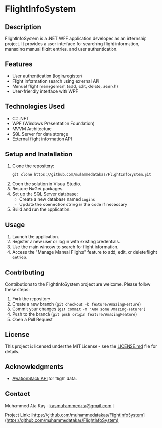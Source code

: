 # FlightInfoSystem

## Description
FlightInfoSystem is a .NET WPF application developed as an internship project. It provides a user interface for searching flight information, managing manual flight entries, and user authentication.

## Features
- User authentication (login/register)
- Flight information search using external API
- Manual flight management (add, edit, delete, search)
- User-friendly interface with WPF

## Technologies Used
- C# .NET
- WPF (Windows Presentation Foundation)
- MVVM Architecture
- SQL Server for data storage
- External flight information API

## Setup and Installation
1. Clone the repository:
   ```
   git clone https://github.com/muhammedatakas/FlightInfoSystem.git
   ```
2. Open the solution in Visual Studio.
3. Restore NuGet packages.
4. Set up the SQL Server database:
   - Create a new database named `Logins`
   - Update the connection string in the code if necessary
5. Build and run the application.

## Usage
1. Launch the application.
2. Register a new user or log in with existing credentials.
3. Use the main window to search for flight information.
4. Access the "Manage Manual Flights" feature to add, edit, or delete flight entries.

## Contributing
Contributions to the FlightInfoSystem project are welcome. Please follow these steps:
1. Fork the repository
2. Create a new branch (`git checkout -b feature/AmazingFeature`)
3. Commit your changes (`git commit -m 'Add some AmazingFeature'`)
4. Push to the branch (`git push origin feature/AmazingFeature`)
5. Open a Pull Request

## License
This project is licensed under the MIT License - see the [LICENSE.md](LICENSE.md) file for details.

## Acknowledgments
- [AviationStack API](https://aviationstack.com/) for flight data.

## Contact
Muhammed Ata Kaş - kasmuhammedata@gmail.com ]

Project Link: [https://github.com/muhammedatakas/FlightInfoSystem](https://github.com/muhammedatakas/FlightInfoSystem)
